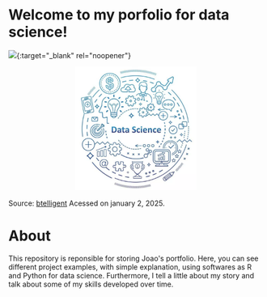 # Welcome to my porfolio for data science!

[<img src="https://img.shields.io/badge/Author-JoaoLucas-f39f37">](https://www.linkedin.com/in/jo%C3%A3o-lucas-42407b35/){:target="_blank" rel="noopener"}

<p align="center">
<img src="readme_banner.webp" width="240">
</p>

Source: [btelligent](https://www.btelligent.com/en/portfolio/data-science/) Acessed on january 2, 2025.
# About
This repository is reponsible for storing Joao's portfolio. Here, you can see different project examples, with simple explanation, using softwares as R and Python for data science. 
Furthermore, I tell a little about my story and talk about some of my skills developed over time.

